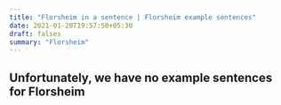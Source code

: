 ```yaml
---
title: "Florsheim in a sentence | Florsheim example sentences"
date: 2021-01-20T19:57:50+05:30
draft: falses
summary: "Florsheim"
---
```

## Unfortunately, we have no example sentences for Florsheim                 
